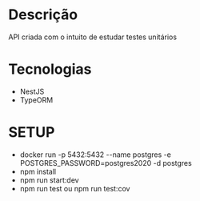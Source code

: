 # Descrição
API criada com o intuito de estudar testes unitários

# Tecnologias
 - NestJS
 - TypeORM

 # SETUP
- docker run -p 5432:5432 --name postgres -e POSTGRES_PASSWORD=postgres2020 -d postgres
- npm install
- npm run start:dev
- npm run test ou npm run test:cov